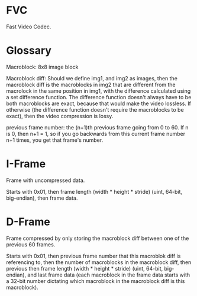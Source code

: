 # FVC
Fast Video Codec. 

# Glossary

Macroblock: 8x8 image block

Macroblock diff: Should we define img1, and img2 as images, then the macroblock diff is the macroblocks in img2 that are different from the macrolock in the same position in img1, with the difference calculated using a set difference function.
                  The difference function doesn't always have to be both macroblocks are exact, because that would make the video lossless. If otherwise (the difference function doesn't require the macroblocks to be exact), then the video compression is lossy.

previous frame number: the (n+1)th previous frame going from 0 to 60. If n is 0, then n+1 = 1, so if you go backwards from this current frame number n+1 times, you get that frame's number.

# I-Frame

Frame with uncompressed data.

Starts with 0x01, then frame length (width * height * stride) (uint, 64-bit, big-endian), then frame data.

# D-Frame

Frame compressed by only storing the macroblock diff between one of the previous 60 frames.

Starts with 0x01, then previous frame number that this macroblok diff is referencing to, then the number of macroblocks in the macroblock diff, then previous then frame length (width * height * stride) (uint, 64-bit, big-endian), and last frame data (each macroblock in the frame data starts with a 32-bit number dictating which macroblock in the macroblock diff is this macroblock).

